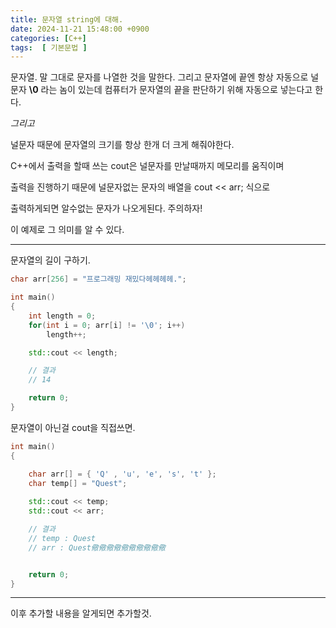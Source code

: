 ```yaml
---
title: 문자열 string에 대해.
date: 2024-11-21 15:48:00 +0900
categories: [C++]  
tags:  [ 기본문법 ]
---
```


문자열. 말 그대로 문자를 나열한 것을 말한다.
그리고 문자열에 끝엔 항상 자동으로 널문자 **\0** 라는 놈이
있는데 컴퓨터가 문자열의 끝을 판단하기 위해 자동으로 넣는다고 한다.

*그리고*

널문자 때문에 문자열의 크기를 항상 한개 더 크게 해줘야한다.

C++에서 출력을 할때 쓰는 cout은 널문자를 만날때까지 메모리를 움직이며

출력을 진행하기 때문에 널문자없는 문자의 배열을 cout << arr; 식으로

출력하게되면 알수없는 문자가 나오게된다. 주의하자!


이 예제로 그 의미를 알 수 있다.

--------------------------------------
문자열의 길이 구하기.

```c++
char arr[256] = "프로그래밍 재밌다헤헤헤헤.";

int main()
{
    int length = 0;
    for(int i = 0; arr[i] != '\0'; i++)
        length++;

    std::cout << length;

    // 결과
    // 14

    return 0;
}
```

문자열이 아닌걸 cout을 직접쓰면.

```c++
int main()
{

    char arr[] = { 'Q' , 'u', 'e', 's', 't' };
    char temp[] = "Quest";
    
    std::cout << temp;
    std::cout << arr;

    // 결과
    // temp : Quest
    // arr : Quest儆儆儆儆儆儆儆儆儆儆


    return 0;
}
```
--------------------------------------

이후 추가할 내용을 알게되면 추가할것.
